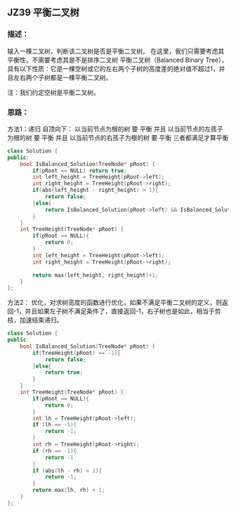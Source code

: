 ## JZ39 平衡二叉树
### 描述：
输入一棵二叉树，判断该二叉树是否是平衡二叉树。
在这里，我们只需要考虑其平衡性，不需要考虑其是不是排序二叉树
平衡二叉树（Balanced Binary Tree），具有以下性质：它是一棵空树或它的左右两个子树的高度差的绝对值不超过1，并且左右两个子树都是一棵平衡二叉树。

注：我们约定空树是平衡二叉树。

### 思路：
方法1：递归 自顶向下：
以当前节点为根的树 要 平衡
并且 以当前节点的左孩子为根的树 要 平衡
并且 以当前节点的右孩子为根的树 要 平衡 三者都满足才算平衡
```C++
class Solution {
public:
    bool IsBalanced_Solution(TreeNode* pRoot) {
        if(pRoot == NULL) return true;
        int left_height = TreeHeight(pRoot->left);
        int right_height = TreeHeight(pRoot->right);
        if(abs(left_height - right_height) > 1){
            return false;
        }else{
            return IsBalanced_Solution(pRoot->left) && IsBalanced_Solution(pRoot->right);
        }
    }
    int TreeHeight(TreeNode* pRoot) {
        if(pRoot == NULL){
            return 0;
        }
        int left_height = TreeHeight(pRoot->left);
        int right_height = TreeHeight(pRoot->right);
        
        return max(left_height, right_height)+1;
    }
};
```
方法2： 优化，对求树高度的函数进行优化，如果不满足平衡二叉树的定义，则返回-1，并且如果左子树不满足条件了，直接返回-1，右子树也是如此，相当于剪枝，加速结束递归。
```C++
class Solution {
public:
    bool IsBalanced_Solution(TreeNode* pRoot) {
        if(TreeHeight(pRoot) == -1){
            return false;
        }else{
            return true;
        }
    }
    int TreeHeight(TreeNode* pRoot) {
        if(pRoot == NULL){
            return 0;
        }
        int lh = TreeHeight(pRoot->left);
        if (lh == -1){
            return -1;
        }
        int rh = TreeHeight(pRoot->right);
        if (rh == -1){
            return -1
        }
        if (abs(lh - rh) > 1){
            return -1;
        }
        return max(lh, rh) + 1;
    }
};
```

